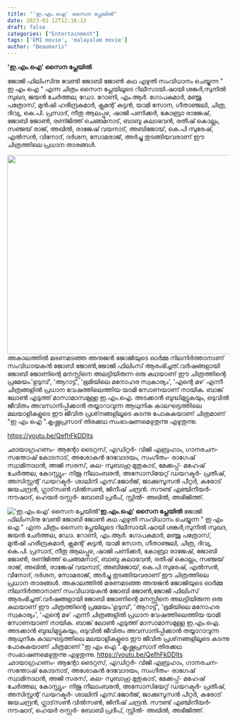 ```yaml
---
title: "'ഇ.എം.ഐ' സൈന പ്ലേയിൽ"
date: 2023-02-12T12:16:13
draft: false
categories: ["Entertainment"]
tags: ['EMI movie', 'malayalam movie']
author: "Beaumaris"
---
```


<strong>'ഇ.എം.ഐ' സൈന പ്ലേയിൽ</strong>

ജോജി ഫിലിംസിനു വേണ്ടി ജോബി ജോണ്‍ കഥ എഴുതി സംവിധാനം ചെയ്യുന്ന " ഇ എം ഐ " എന്ന ചിത്രം സൈന പ്ലേയിലൂടെ റിലീസായി.ഷായി ശങ്കർ,സുനില്‍ സുഖദ, ജയന്‍ ചേര്‍ത്തല, ഡോ. റോണി, എം.ആര്‍. ഗോപകുമാര്‍, മഞ്ജു പത്രോസ്, മുന്‍ഷി ഹരീന്ദ്രകുമാര്‍, ക്ലമന്റ് കുട്ടന്‍, യാമി സോന, ഗീതാഞ്ജലി, ചിത്ര, ദിവ്യ, കെ.പി. പ്രസാദ്, നീതു ആലപ്പുഴ, ഷാജി പണിക്കര്‍, കോബ്രാ രാജേഷ്, ജോബി ജോണ്‍, രണ്ജിത്ത് ചെങ്ങമനാട്, ബാബു കലാഭവന്‍, രതീഷ് കൊല്ലം, സഞ്ജയ് രാജ്, അഖില്‍, രാജേഷ് വയനാട്, അബിജോയ്, കെ.പി സുരേഷ്, എല്‍സന്‍, വിനോദ്, ദര്‍ശന, സോമരാജ്, അര്‍ച്ചു തുടങ്ങിയവരാണ് ഈ ചിത്രത്തിലെ പ്രധാന താരങ്ങൾ.

<img class="size-large wp-image-383253 aligncenter" src="https://cdn.boolokam.com/articles/2023/02/DQQQQQQ-1024x576.gif" alt="" width="800" height="450" />അകാലത്തില്‍ മരണമടഞ്ഞ അനുജന്‍ ജോജിയുടെ ഓര്‍മ്മ നിലനിര്‍ത്താനാണ് സംവിധായകൻ ജോബി ജോൺ,ജോജി ഫിലിംസ് ആരംഭിച്ചത്.വര്‍ഷങ്ങളായി ജോബി ജോണിന്റെ മനസ്സിനെ അലട്ടിയിരുന്ന ഒരു കഥയാണ് ഈ ചിത്രത്തിന്റെ പ്രമേയം.'ഉടുമ്പ്', 'ആറാട്ട്', 'ഭൂമിയിലെ മനോഹര സ്വകാര്യം', 'എന്റെ മഴ' എന്നീ ചിത്രങ്ങളില്‍ പ്രധാന വേഷത്തിലെത്തിയ യാമി സോണയാണ് നായിക. ബാങ്ക് ലോണ്‍ എടുത്ത് മാസാമാസമുള്ള ഇ.എം.ഐ. അടക്കാന്‍ ബുദ്ധിമുട്ടുകയും, ഒടുവിൽ ജീവിതം അവസാനിപ്പിക്കാന്‍ തയ്യാറാവുന്ന ആധുനിക കാലഘട്ടത്തിലെ മലയാളികളുടെ ഈ ജീവിത പ്രശ്‌നങ്ങളിലൂടെ കടന്നു പോകുകയാണ് ചിത്രമാണ് "ഇ എം ഐ ".കൃഷ്ണപ്രസാദ് തിരക്കഥ സംഭാഷണമെഴുതുന്നു എഴുതുന്നു.

https://youtu.be/QefhFkDDlts

ഛായാഗ്രഹണം- ആന്റോ ടൈറ്റസ്, എഡിറ്റര്‍- വിജി എബ്രഹാം, ഗാനരചന- സന്തോഷ് കോടനാട്, അശോകന്‍ ദേവോദയം, സംഗീതം- രാഗേഷ് സ്വാമിനാഥന്‍, അജി സരസ്, കല- സുബാഹു മുതുകാട്, മേക്കപ്പ്- മഹേഷ് ചേര്‍ത്തല, കോസ്റ്റ്യും- നിജു നീലാംബരന്‍, അസോസിയേറ്റ് ഡയറക്ടര്‍- പ്രതീഷ്, അസിസ്റ്റന്റ് ഡയറക്ടര്‍- ശാലിനി എസ്.ജോര്‍ജ്, ജാക്കുസൂസന്‍ പീറ്റര്‍, കരോട് ജയചന്ദ്രന്‍, ഗ്ലാട്‌സണ്‍ വില്‍സണ്‍, ജിനീഷ് ചന്ദ്രന്‍. സൗണ്ട് എഞ്ചിനീയര്‍- നൗഷാദ്, ഹെയര്‍ ട്രസ്സര്‍- ബോബി പ്രദീപ്, സ്റ്റില്‍- അഖില്‍, അഭിജിത്ത്.


!['ഇ.എം.ഐ' സൈന പ്ലേയിൽ](https://cdn.boolokam.com/articles/2023/02/DQQQQQQ-1024x576.gif)**'ഇ.എം.ഐ' സൈന പ്ലേയിൽ** ജോജി ഫിലിംസിനു വേണ്ടി ജോബി ജോണ്‍ കഥ എഴുതി സംവിധാനം ചെയ്യുന്ന " ഇ എം ഐ " എന്ന ചിത്രം സൈന പ്ലേയിലൂടെ റിലീസായി.ഷായി ശങ്കർ,സുനില്‍ സുഖദ, ജയന്‍ ചേര്‍ത്തല, ഡോ. റോണി, എം.ആര്‍. ഗോപകുമാര്‍, മഞ്ജു പത്രോസ്, മുന്‍ഷി ഹരീന്ദ്രകുമാര്‍, ക്ലമന്റ് കുട്ടന്‍, യാമി സോന, ഗീതാഞ്ജലി, ചിത്ര, ദിവ്യ, കെ.പി. പ്രസാദ്, നീതു ആലപ്പുഴ, ഷാജി പണിക്കര്‍, കോബ്രാ രാജേഷ്, ജോബി ജോണ്‍, രണ്ജിത്ത് ചെങ്ങമനാട്, ബാബു കലാഭവന്‍, രതീഷ് കൊല്ലം, സഞ്ജയ് രാജ്, അഖില്‍, രാജേഷ് വയനാട്, അബിജോയ്, കെ.പി സുരേഷ്, എല്‍സന്‍, വിനോദ്, ദര്‍ശന, സോമരാജ്, അര്‍ച്ചു തുടങ്ങിയവരാണ് ഈ ചിത്രത്തിലെ പ്രധാന താരങ്ങൾ. അകാലത്തില്‍ മരണമടഞ്ഞ അനുജന്‍ ജോജിയുടെ ഓര്‍മ്മ നിലനിര്‍ത്താനാണ് സംവിധായകൻ ജോബി ജോൺ,ജോജി ഫിലിംസ് ആരംഭിച്ചത്.വര്‍ഷങ്ങളായി ജോബി ജോണിന്റെ മനസ്സിനെ അലട്ടിയിരുന്ന ഒരു കഥയാണ് ഈ ചിത്രത്തിന്റെ പ്രമേയം.'ഉടുമ്പ്', 'ആറാട്ട്', 'ഭൂമിയിലെ മനോഹര സ്വകാര്യം', 'എന്റെ മഴ' എന്നീ ചിത്രങ്ങളില്‍ പ്രധാന വേഷത്തിലെത്തിയ യാമി സോണയാണ് നായിക. ബാങ്ക് ലോണ്‍ എടുത്ത് മാസാമാസമുള്ള ഇ.എം.ഐ. അടക്കാന്‍ ബുദ്ധിമുട്ടുകയും, ഒടുവിൽ ജീവിതം അവസാനിപ്പിക്കാന്‍ തയ്യാറാവുന്ന ആധുനിക കാലഘട്ടത്തിലെ മലയാളികളുടെ ഈ ജീവിത പ്രശ്‌നങ്ങളിലൂടെ കടന്നു പോകുകയാണ് ചിത്രമാണ് "ഇ എം ഐ ".കൃഷ്ണപ്രസാദ് തിരക്കഥ സംഭാഷണമെഴുതുന്നു എഴുതുന്നു. https://youtu.be/QefhFkDDlts ഛായാഗ്രഹണം- ആന്റോ ടൈറ്റസ്, എഡിറ്റര്‍- വിജി എബ്രഹാം, ഗാനരചന- സന്തോഷ് കോടനാട്, അശോകന്‍ ദേവോദയം, സംഗീതം- രാഗേഷ് സ്വാമിനാഥന്‍, അജി സരസ്, കല- സുബാഹു മുതുകാട്, മേക്കപ്പ്- മഹേഷ് ചേര്‍ത്തല, കോസ്റ്റ്യും- നിജു നീലാംബരന്‍, അസോസിയേറ്റ് ഡയറക്ടര്‍- പ്രതീഷ്, അസിസ്റ്റന്റ് ഡയറക്ടര്‍- ശാലിനി എസ്.ജോര്‍ജ്, ജാക്കുസൂസന്‍ പീറ്റര്‍, കരോട് ജയചന്ദ്രന്‍, ഗ്ലാട്‌സണ്‍ വില്‍സണ്‍, ജിനീഷ് ചന്ദ്രന്‍. സൗണ്ട് എഞ്ചിനീയര്‍- നൗഷാദ്, ഹെയര്‍ ട്രസ്സര്‍- ബോബി പ്രദീപ്, സ്റ്റില്‍- അഖില്‍, അഭിജിത്ത്.
